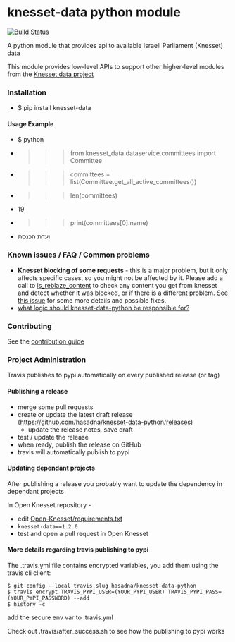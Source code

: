 knesset-data python module
==========================

[![Build Status](https://travis-ci.org/hasadna/knesset-data-python.svg?branch=master)](https://travis-ci.org/hasadna/knesset-data-python)

A python module that provides api to available Israeli Parliament (Knesset) data

This module provides low-level APIs to support other higher-level modules from the [Knesset data project](https://github.com/hasadna/knesset-data/blob/master/README.md)

### Installation
* $ pip install knesset-data

#### Usage Example
* $ python
* >>> from knesset_data.dataservice.committees import Committee
* >>> committees = list(Committee.get_all_active_committees())
* >>> len(committees)
* 19
* >>> print(committees[0].name)
* ועדת הכנסת

### Known issues / FAQ / Common problems
* **Knesset blocking of some requests** - this is a major problem, but it only affects specific cases, so you might not be affected by it. Please add a call to [is_reblaze_content](https://github.com/hasadna/knesset-data-python/blob/master/knesset_data/utils/reblaze.py#L1) to check any content you get from knesset and detect whether it was blocked, or if there is a different problem. See [this issue](https://github.com/hasadna/knesset-data-python/issues/4) for some more details and possible fixes.
* [what logic should knesset-data-python be responsible for?](https://github.com/hasadna/knesset-data-python/issues/6)

### Contributing

See the [contribution guide](https://github.com/hasadna/knesset-data-python/blob/master/CONTRIBUTING.md)

### Project Administration

Travis publishes to pypi automatically on every published release (or tag)

#### Publishing a release

* merge some pull requests
* create or update the latest draft release (https://github.com/hasadna/knesset-data-python/releases)
  * update the release notes, save draft
* test / update the release
* when ready, publish the release on GitHub
* travis will automatically publish to pypi

#### Updating dependant projects

After publishing a release you probably want to update the dependency in dependant projects

In Open Knesset repository -

* edit [Open-Knesset/requirements.txt](https://github.com/hasadna/Open-Knesset/blob/master/requirements.txt)
* `knesset-data==1.2.0`
* test and open a pull request in Open Knesset

#### More details regarding travis publishing to pypi

The .travis.yml file contains encrypted variables, you add them using the travis cli client:

```
$ git config --local travis.slug hasadna/knesset-data-python
$ travis encrypt TRAVIS_PYPI_USER=(YOUR_PYPI_USER) TRAVIS_PYPI_PASS=(YOUR_PYPI_PASSWORD) --add
$ history -c
```

add the secure env var to .travis.yml

Check out .travis/after_success.sh to see how the publishing to pypi works
